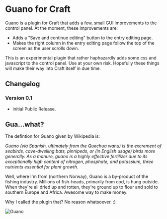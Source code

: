 Guano for Craft
===========

Guano is a plugin for Craft that adds a few, small GUI improvements to the control panel. At the moment, these improvements are:

- Adds a "Save and continue editing" button to the entry editing page.
- Makes the right column in the entry editing page follow the top of the screen as the user scrolls down.

This is an experimental plugin that rather haphazardly adds some css and javascript to the control panel. 
Use at your own risk. Hopefully these things will make their way into Craft itself in due time.  


Changelog
---
### Version 0.1
 - Initial Public Release.


Gua...what? 
--------
The defintion for Guano given by Wikipedia is:

*Guano (via Spanish, ultimately from the Quechua wanu) is the excrement of seabirds, cave-dwelling bats, pinnipeds, or (in English usage) birds more generally. As a manure, guano is a highly effective fertilizer due to its exceptionally high content of nitrogen, phosphate, and potassium, three nutrients essential for plant growth.*

Well, where I'm from (northern Norway), Guano is a by-product of the fishing industry. Millions of fish-heads, primarily from cod, is hung outside. 
When they're all dried up and rotten, they're ground up to flour and sold to southern Europe and Africa. Awesome way to make money. 

Why I called the plugin that? No reason whatsoever. :)

![Guano](http://media2.origo.no/-/cache/image/1515169_hcea6353964f7f6343666_v1285093435_1024x1024.jpeg)
